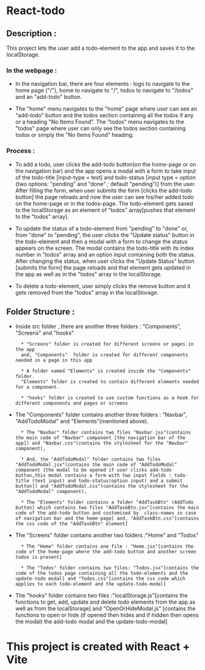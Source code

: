 # React-todo

## Description : 
This project lets the user add a todo-element to the app and saves it to the localStorage.

### In the webpage : 
* In the navigation bar, there are four elements : logo to navigate to the home page ("/"), home to navigate to "/", todos to navigate to "/todos" and an "add-todo" button.

* The "home" menu navigates to the "home" page where user can see an "add-todo" button and the todos section containing all the todos if any or a heading "No Items Found". The "todos" menu navigates to the "todos" page where user can only see the todos section containing todos or simply the "No Items Found" heading.



### Process :

* To add a todo, user clicks the add-todo button(on the home-page or on the navigation bar) and the app opens a modal with a form to take input of the todo-title [input-type = text] and todo-status [input type = option (two options: "pending" and "done" ; default "pending")] from the user. After filling the form, when user submits the form [clicks the add-todo button] the page reloads and now the user can see his/her added todo on the home-page or in the todos-page. The todo-element gets saved to the localStorage as an element of  "todos" array[pushes that element to the "todos" array].

* To update the status of a todo-element from "pending" to "done" or, from "done" to "pending", the user clicks the "Update status" button in the todo-element and then a modal with a form to change the status appears on the screen. The modal contains the todo-title with its index number in "todos" array and an option input containing both the status. After changing the status, when user clicks the "Update Status" button [submits the form] the page reloads and that element gets updated in the app as well as in the "todos" array in the localStorage.

* To delete a todo-element, user simply clicks the remove button and it gets removed from the "todos" array in the localStorage.



## Folder Structure : 

* Inside src folder , there are another three folders : "Components", "Screens" and "hooks" 

        * "Screens" folder is created for different screens or pages in the app
        and, "Components"  folder is created for different components needed in a page in this app

        * A folder named "Elements" is created inside the "Components" folder.
        "Elements" folder is created to contain different elements needed for a component.

        * "hooks" folder is created to use custom functions as a hook for different components and pages or screens

* The "Components" folder contains another three  folders : "Navbar", "AddTodoModal" and "Elements"(mentioned above).

        * The "Navbar" folder contains two files "Navbar.jsx"(contains the main code of "Navbar" component [the navigation bar of the app]) and "Navbar.css"(contains the stylesheet for the "Navbar" component),

        * And, the "AddTodoModal" folder contains two files "AddTodoModal.jsx"(contains the main code of "AddTodoModal" component [the modal to be opened if user clicks add-todo button,this modal contains a form with two input fields : todo-title (text input) and todo-status(option input) and a submit button]) and "AddTodoModal.css"(contains the stylesheet for the "AddTodoModal" component),

        * The "Elements" folder contains a folder "AddTaskBtn" (AddTodo button) which contains two files "AddTaskBtn.jsx"[contains the main code of the add-todo button and customised by  class-names in case of navigation bar and the home-page] and, "AddTaskBtn.css"[contains the css code of the "AddTaskBtn" element]

* The "Screens" folder contains another two folders :"Home" and "Todos"

        * The "Home" folder contains one file : "Home.jsx"[contains the code of the home-page where the add-todo button and another screen todos is present]

        * The "Todos" folder contains two files: "Todos.jsx"[contains the code of the todos page containing all the todo-elements and the update-todo modal] and "Todos.css"[contains the css code which applies to each todo-element and the update-todo-modal]

* The "hooks" folder contains two files :"localStorage.js"[contains the functions to get, add, update and delete todo elements from the app as well as from the localStorage] and "OpenOrHideModal.js" [contains the functions to open or hide (if opened then hides and if hidden then opens the modal) the add-todo modal and the update-todo-modal]









































# This project is created with  React + Vite

